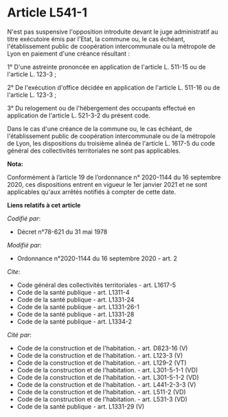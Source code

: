 # Article L541-1

N'est pas suspensive l'opposition introduite devant le juge administratif au titre exécutoire émis par l'Etat, la commune ou,
le cas échéant, l'établissement public de coopération intercommunale ou la métropole de Lyon en paiement d'une créance
résultant :

1° D'une astreinte prononcée en application de l'article L. 511-15 ou de l'article L. 123-3 ;

2° De l'exécution d'office décidée en application de l'article L. 511-16 ou de l'article L. 123-3 ;

3° Du relogement ou de l'hébergement des occupants effectué en application de l'article L. 521-3-2 du présent code.

Dans le cas d'une créance de la commune ou, le cas échéant, de l'établissement public de coopération intercommunale ou de la
métropole de Lyon, les dispositions du troisième alinéa de l'article L. 1617-5 du code général des collectivités
territoriales ne sont pas applicables.

**Nota:**

Conformément à l’article 19 de l’ordonnance n° 2020-1144 du 16 septembre 2020, ces dispositions entrent en vigueur le 1er
janvier 2021 et ne sont applicables qu'aux arrêtés notifiés à compter de cette date.

**Liens relatifs à cet article**

_Codifié par_:

  - Décret n°78-621 du 31 mai 1978

_Modifié par_:

  - Ordonnance n°2020-1144 du 16 septembre 2020 - art. 2

_Cite_:

  - Code général des collectivités territoriales - art. L1617-5
  - Code de la santé publique - art. L1311-4
  - Code de la santé publique - art. L1331-24
  - Code de la santé publique - art. L1331-26-1
  - Code de la santé publique - art. L1331-28
  - Code de la santé publique - art. L1334-2

_Cité par_:

  - Code de la construction et de l'habitation. - art. D823-16 (V)
  - Code de la construction et de l'habitation. - art. L123-3 (V)
  - Code de la construction et de l'habitation. - art. L129-2 (VT)
  - Code de la construction et de l'habitation. - art. L301-5-1-1 (VD)
  - Code de la construction et de l'habitation. - art. L301-5-1-2 (VD)
  - Code de la construction et de l'habitation. - art. L441-2-3-3 (V)
  - Code de la construction et de l'habitation. - art. L511-2 (VD)
  - Code de la construction et de l'habitation. - art. L531-3 (VD)
  - Code de la santé publique - art. L1331-29 (V)
